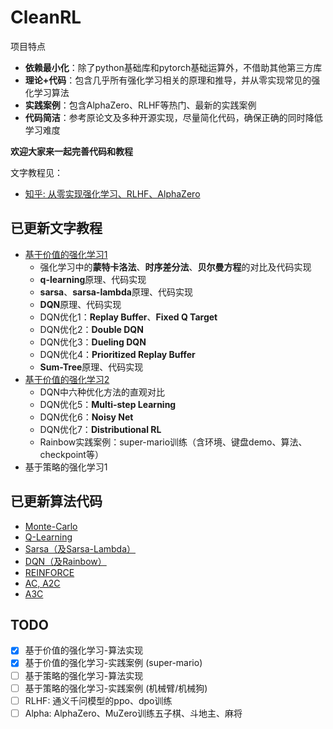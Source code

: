 # CleanRL

项目特点

* **依赖最小化**：除了python基础库和pytorch基础运算外，不借助其他第三方库
* **理论+代码**：包含几乎所有强化学习相关的原理和推导，并从零实现常见的强化学习算法
* **实践案例**：包含AlphaZero、RLHF等热门、最新的实践案例
* **代码简洁**：参考原论文及多种开源实现，尽量简化代码，确保正确的同时降低学习难度

**欢迎大家来一起完善代码和教程**

文字教程见：

* [知乎: 从零实现强化学习、RLHF、AlphaZero](https://zhuanlan.zhihu.com/p/672591581)

## 已更新文字教程

* [基于价值的强化学习1](https://zhuanlan.zhihu.com/p/673543350)
    * 强化学习中的**蒙特卡洛法**、**时序差分法**、**贝尔曼方程**的对比及代码实现
    * **q-learning**原理、代码实现
    * **sarsa**、**sarsa-lambda**原理、代码实现
    * **DQN**原理、代码实现
    * DQN优化1：**Replay Buffer**、**Fixed Q Target**
    * DQN优化2：**Double DQN**
    * DQN优化3：**Dueling DQN**
    * DQN优化4：**Prioritized Replay Buffer**
    * **Sum-Tree**原理、代码实现
* [基于价值的强化学习2](https://zhuanlan.zhihu.com/p/677135856)
    * DQN中六种优化方法的直观对比
    * DQN优化5：**Multi-step Learning**
    * DQN优化6：**Noisy Net**
    * DQN优化7：**Distributional RL**
    * Rainbow实践案例：super-mario训练（含环境、键盘demo、算法、checkpoint等）
* 基于策略的强化学习1

## 已更新算法代码

* [Monte-Carlo](Experiments/run_mc_cartpole.py)
* [Q-Learning](CleanRL/algorithms/q_learning)
* [Sarsa（及Sarsa-Lambda）](CleanRL/algorithms/sarsa)
* [DQN（及Rainbow）](CleanRL/algorithms/dqn)
* [REINFORCE](CleanRL/algorithms/reinforce)
* [AC, A2C](CleanRL/algorithms/ac_a2c)
* [A3C](CleanRL/algorithms/a3c)

## TODO

- [x] 基于价值的强化学习-算法实现
- [x] 基于价值的强化学习-实践案例 (super-mario)
- [ ] 基于策略的强化学习-算法实现
- [ ] 基于策略的强化学习-实践案例 (机械臂/机械狗)
- [ ] RLHF: 通义千问模型的ppo、dpo训练
- [ ] Alpha: AlphaZero、MuZero训练五子棋、斗地主、麻将